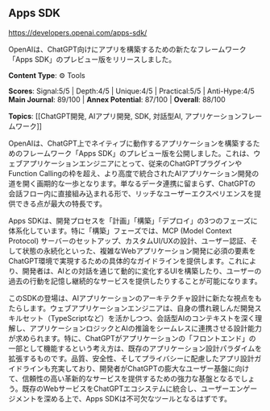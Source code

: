## Apps SDK

https://developers.openai.com/apps-sdk/

OpenAIは、ChatGPT向けにアプリを構築するための新たなフレームワーク「Apps SDK」のプレビュー版をリリースしました。

**Content Type**: ⚙️ Tools

**Scores**: Signal:5/5 | Depth:4/5 | Unique:4/5 | Practical:5/5 | Anti-Hype:4/5
**Main Journal**: 89/100 | **Annex Potential**: 87/100 | **Overall**: 88/100

**Topics**: [[ChatGPT開発, AIアプリ開発, SDK, 対話型AI, アプリケーションフレームワーク]]

OpenAIは、ChatGPT上でネイティブに動作するアプリケーションを構築するためのフレームワーク「Apps SDK」のプレビュー版を公開しました。これは、ウェブアプリケーションエンジニアにとって、従来のChatGPTプラグインやFunction Callingの枠を超え、より高度で統合されたAIアプリケーション開発の道を開く画期的な一歩となります。単なるデータ連携に留まらず、ChatGPTの会話フロー内に直接組み込まれる形で、リッチなユーザーエクスペリエンスを提供できる点が最大の特長です。

Apps SDKは、開発プロセスを「計画」「構築」「デプロイ」の3つのフェーズに体系化しています。特に「構築」フェーズでは、MCP (Model Context Protocol) サーバーのセットアップ、カスタムUI/UXの設計、ユーザー認証、そして状態の永続化といった、複雑なWebアプリケーション開発に必須の要素をChatGPT環境で実現するための具体的なガイドラインを提供します。これにより、開発者は、AIとの対話を通じて動的に変化するUIを構築したり、ユーザーの過去の行動を記憶し継続的なサービスを提供したりすることが可能になります。

このSDKの登場は、AIアプリケーションのアーキテクチャ設計に新たな視点をもたらします。ウェブアプリケーションエンジニアは、自身の慣れ親しんだ開発スキルセット（TypeScriptなど）を活かしつつ、会話型AIのコンテキストを深く理解し、アプリケーションロジックとAIの推論をシームレスに連携させる設計能力が求められます。特に、ChatGPTがアプリケーションの「フロントエンド」の一部として機能するという考え方は、既存のアプリケーション設計パラダイムを拡張するものです。品質、安全性、そしてプライバシーに配慮したアプリ設計ガイドラインも充実しており、開発者がChatGPTの膨大なユーザー基盤に向けて、信頼性の高い革新的なサービスを提供するための強力な基盤となるでしょう。既存のWebサービスをChatGPTエコシステムに統合し、ユーザーエンゲージメントを深める上で、Apps SDKは不可欠なツールとなるはずです。